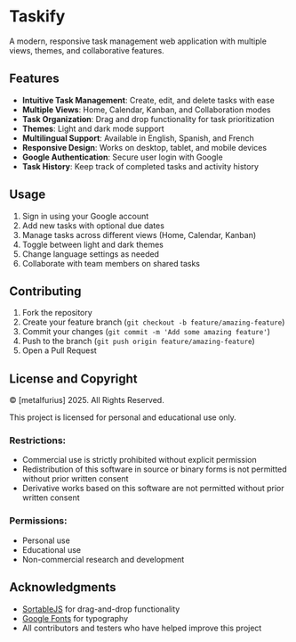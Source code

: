 # Taskify

A modern, responsive task management web application with multiple views, themes, and collaborative features.

## Features

- **Intuitive Task Management**: Create, edit, and delete tasks with ease
- **Multiple Views**: Home, Calendar, Kanban, and Collaboration modes
- **Task Organization**: Drag and drop functionality for task prioritization
- **Themes**: Light and dark mode support
- **Multilingual Support**: Available in English, Spanish, and French
- **Responsive Design**: Works on desktop, tablet, and mobile devices
- **Google Authentication**: Secure user login with Google
- **Task History**: Keep track of completed tasks and activity history

## Usage

1. Sign in using your Google account
2. Add new tasks with optional due dates
3. Manage tasks across different views (Home, Calendar, Kanban)
4. Toggle between light and dark themes
5. Change language settings as needed
6. Collaborate with team members on shared tasks

## Contributing

1. Fork the repository
2. Create your feature branch (`git checkout -b feature/amazing-feature`)
3. Commit your changes (`git commit -m 'Add some amazing feature'`)
4. Push to the branch (`git push origin feature/amazing-feature`)
5. Open a Pull Request

## License and Copyright

© [metalfurius] 2025. All Rights Reserved.

This project is licensed for personal and educational use only.

### Restrictions:
- Commercial use is strictly prohibited without explicit permission
- Redistribution of this software in source or binary forms is not permitted without prior written consent
- Derivative works based on this software are not permitted without prior written consent

### Permissions:
- Personal use
- Educational use
- Non-commercial research and development

## Acknowledgments

- [SortableJS](https://github.com/SortableJS/Sortable) for drag-and-drop functionality
- [Google Fonts](https://fonts.google.com/) for typography
- All contributors and testers who have helped improve this project
